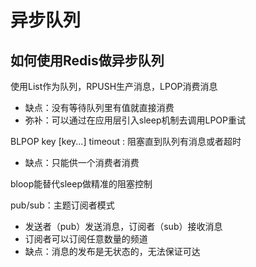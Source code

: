# 异步队列

## 如何使用Redis做异步队列

使用List作为队列，RPUSH生产消息，LPOP消费消息
- 缺点：没有等待队列里有值就直接消费
- 弥补：可以通过在应用层引入sleep机制去调用LPOP重试

BLPOP key [key...] timeout : 阻塞直到队列有消息或者超时
- 缺点：只能供一个消费者消费

bloop能替代sleep做精准的阻塞控制

pub/sub：主题订阅者模式
- 发送者（pub）发送消息，订阅者（sub）接收消息
- 订阅者可以订阅任意数量的频道
- 缺点：消息的发布是无状态的，无法保证可达



